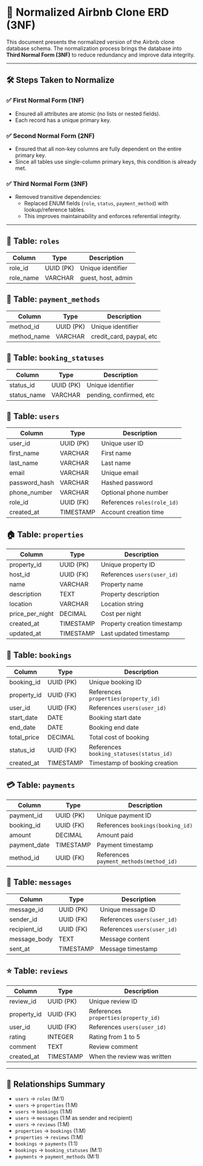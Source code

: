 # 🧼 Normalized Airbnb Clone ERD (3NF)

This document presents the normalized version of the Airbnb clone database schema. The normalization process brings the database into **Third Normal Form (3NF)** to reduce redundancy and improve data integrity.

---

## 🛠️ Steps Taken to Normalize

### ✅ First Normal Form (1NF)
- Ensured all attributes are atomic (no lists or nested fields).
- Each record has a unique primary key.

### ✅ Second Normal Form (2NF)
- Ensured that all non-key columns are fully dependent on the entire primary key.
- Since all tables use single-column primary keys, this condition is already met.

### ✅ Third Normal Form (3NF)
- Removed transitive dependencies:
  - Replaced ENUM fields (`role`, `status`, `payment_method`) with lookup/reference tables.
  - This improves maintainability and enforces referential integrity.

---

## 📄 Table: `roles`

| Column     | Type      | Description             |
|------------|-----------|-------------------------|
| role_id    | UUID (PK) | Unique identifier       |
| role_name  | VARCHAR   | guest, host, admin      |

## 📄 Table: `payment_methods`

| Column      | Type      | Description             |
|-------------|-----------|-------------------------|
| method_id   | UUID (PK) | Unique identifier       |
| method_name | VARCHAR   | credit_card, paypal, etc |

## 📄 Table: `booking_statuses`

| Column     | Type      | Description               |
|------------|-----------|---------------------------|
| status_id  | UUID (PK) | Unique identifier         |
| status_name| VARCHAR   | pending, confirmed, etc   |

## 📄 Table: `users`

| Column         | Type      | Description                         |
|----------------|-----------|-------------------------------------|
| user_id        | UUID (PK) | Unique user ID                      |
| first_name     | VARCHAR   | First name                          |
| last_name      | VARCHAR   | Last name                           |
| email          | VARCHAR   | Unique email                        |
| password_hash  | VARCHAR   | Hashed password                     |
| phone_number   | VARCHAR   | Optional phone number               |
| role_id        | UUID (FK) | References `roles(role_id)`         |
| created_at     | TIMESTAMP | Account creation time               |

## 🏠 Table: `properties`

| Column         | Type      | Description                          |
|----------------|-----------|--------------------------------------|
| property_id    | UUID (PK) | Unique property ID                   |
| host_id        | UUID (FK) | References `users(user_id)`          |
| name           | VARCHAR   | Property name                        |
| description    | TEXT      | Property description                 |
| location       | VARCHAR   | Location string                      |
| price_per_night| DECIMAL   | Cost per night                       |
| created_at     | TIMESTAMP | Property creation timestamp          |
| updated_at     | TIMESTAMP | Last updated timestamp               |

## 📅 Table: `bookings`

| Column         | Type      | Description                           |
|----------------|-----------|---------------------------------------|
| booking_id     | UUID (PK) | Unique booking ID                     |
| property_id    | UUID (FK) | References `properties(property_id)`  |
| user_id        | UUID (FK) | References `users(user_id)`           |
| start_date     | DATE      | Booking start date                    |
| end_date       | DATE      | Booking end date                      |
| total_price    | DECIMAL   | Total cost of booking                 |
| status_id      | UUID (FK) | References `booking_statuses(status_id)` |
| created_at     | TIMESTAMP | Timestamp of booking creation         |

## 💳 Table: `payments`

| Column         | Type      | Description                          |
|----------------|-----------|--------------------------------------|
| payment_id     | UUID (PK) | Unique payment ID                    |
| booking_id     | UUID (FK) | References `bookings(booking_id)`    |
| amount         | DECIMAL   | Amount paid                          |
| payment_date   | TIMESTAMP | Payment timestamp                    |
| method_id      | UUID (FK) | References `payment_methods(method_id)` |

## 💬 Table: `messages`

| Column         | Type      | Description                          |
|----------------|-----------|--------------------------------------|
| message_id     | UUID (PK) | Unique message ID                    |
| sender_id      | UUID (FK) | References `users(user_id)`          |
| recipient_id   | UUID (FK) | References `users(user_id)`          |
| message_body   | TEXT      | Message content                      |
| sent_at        | TIMESTAMP | Message timestamp                    |

## ⭐ Table: `reviews`

| Column         | Type      | Description                          |
|----------------|-----------|--------------------------------------|
| review_id      | UUID (PK) | Unique review ID                     |
| property_id    | UUID (FK) | References `properties(property_id)` |
| user_id        | UUID (FK) | References `users(user_id)`          |
| rating         | INTEGER   | Rating from 1 to 5                   |
| comment        | TEXT      | Review comment                       |
| created_at     | TIMESTAMP | When the review was written          |

---

## 🔗 Relationships Summary

- `users` → `roles` (M:1)
- `users` → `properties` (1:M)
- `users` → `bookings` (1:M)
- `users` → `messages` (1:M as sender and recipient)
- `users` → `reviews` (1:M)
- `properties` → `bookings` (1:M)
- `properties` → `reviews` (1:M)
- `bookings` → `payments` (1:1)
- `bookings` → `booking_statuses` (M:1)
- `payments` → `payment_methods` (M:1)
